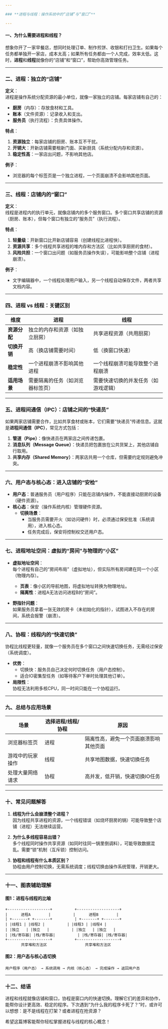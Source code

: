 ```yaml
---

### **进程与线程：操作系统中的“店铺”与“窗口”**

---
```


#### **一、为什么需要进程和线程？**
想象你开了一家早餐店，想同时处理订单、制作煎饼、收银和打扫卫生。如果每个任务都单独开一家店，成本太高；如果所有任务都由一个人完成，效率太低。这时，**进程**和**线程**就像你的“店铺”和“窗口”，帮助你高效管理任务。

---

### **二、进程：独立的“店铺”**
**定义**：  
进程是操作系统分配资源的最小单位，就像一家独立的店铺。每家店铺有自己的：  
- **厨房**（内存）：存放食材和工具。  
- **账本**（文件资源）：记录收入和支出。  
- **服务员**（执行流程）：负责具体操作。  

**特点**：  
1. **资源独立**：每家店铺的厨房、账本互不干扰。  
2. **开销大**：开新店铺需要租新门面、买新厨具（系统分配内存和资源）。  
3. **稳定性高**：一家店出问题，不影响其他店。  

**例子**：  
- 浏览器的每个标签页是一个独立进程，一个页面崩溃不会影响其他页面。  

---

### **三、线程：店铺内的“窗口”**
**定义**：  
线程是进程内的执行单元，就像店铺内的多个服务窗口。多个窗口共享店铺的资源（厨房、账本），但每个窗口有独立的“服务员”（执行流程）。  

**特点**：  
1. **轻量级**：开新窗口比开新店铺容易（创建线程比进程快）。  
2. **资源共享**：多个线程共享进程的堆内存和方法区（比如共享厨房的食材）。  
3. **风险共担**：一个窗口出问题（如服务员操作失误），可能影响整个店铺（进程崩溃）。  

**例子**：  
- 文字编辑器中，一个线程处理用户输入，另一个线程自动保存文件，两者共享文档内容。  

---

### **四、进程 vs 线程：关键区别**
| **维度**       | **进程**                          | **线程**                          |
|----------------|-----------------------------------|-----------------------------------|
| **资源分配**   | 独立的内存和资源（如独立厨房）    | 共享进程资源（共用厨房）          |
| **切换开销**   | 高（换店铺需要时间）              | 低（换窗口快速）                  |
| **稳定性**     | 一个进程崩溃不影响其他进程        | 一个线程崩溃可能导致整个进程崩溃  |
| **适用场景**   | 需要隔离的任务（如浏览器标签页）  | 需要快速切换的并发任务（如游戏逻辑） |

---

### **五、进程间通信（IPC）：店铺之间的“快递员”**
如果两家店铺需要合作，比如共享食材或账本，它们需要“快递员”传递信息。这就是**进程间通信（IPC）**，常见方式包括：  
1. **管道（Pipe）**：像快递员在两家店之间传递包裹。  
2. **消息队列（Message Queue）**：快递员把包裹放在公共货架上，其他店铺自行取用。  
3. **共享内存（Shared Memory）**：两家店共用一个仓库，但需要约定规则避免冲突。  

---

### **六、用户态与核心态：进入店铺的“安检”**
- **用户态**：普通服务员（用户程序）只能在店铺内操作，不能直接动厨房的设备（硬件资源）。  
- **核心态**：保安（操作系统内核）管理硬件资源。  
  - **切换场景**：  
    - 当服务员需要开火（如访问硬件）时，必须通过保安批准（系统调用），进入核心态。  
    - 任务完成后，保安将控制权交还用户态。  

---

### **七、进程地址空间：虚拟的“房间”与物理的“小区”**
- **虚拟地址空间**：  
  每个进程有自己的“房间布局”（虚拟地址），但实际所有房间建在同一个小区（物理内存）。  
  - **页表**：像小区的导航地图，将虚拟地址转换为物理地址。  
  - **隔离性**：进程A无法访问进程B的“房间”。  

- **野指针问题**：  
  如果服务员拿着一张无效的房卡（未初始化的指针），试图进入不存在的房间，系统会报警（崩溃）。  

---

### **八、协程：线程内的“快速切换”**
协程比线程更轻量，就像一个服务员在多个窗口之间快速切换任务，无需经过保安（系统调度）。  
- **优势**：  
  - 切换快：服务员自己决定何时切换任务（用户态控制）。  
  - 适合IO密集型任务（如等待客户下单时处理其他订单）。  
- **局限性**：  
  协程无法利用多核CPU，同一时间只能在一个协程运行。  

---

### **九、总结与应用场景**
| **场景**               | **选择进程/线程/协程**               | **原因**                                |
|------------------------|-------------------------------------|---------------------------------------|
| 浏览器标签页           | 进程                                | 隔离性高，避免一个页面崩溃影响其他页面  |
| 游戏中的玩家操作       | 线程                                | 共享地图数据，快速切换任务             |
| 处理大量网络请求       | 协程                                | 高并发，低开销，快速切换IO任务          |

---

### **十、常见问题解答**
1. **线程为什么会崩溃整个进程？**  
   因为线程共享进程的资源，一个线程错误（如烧坏厨房的锅）可能导致整个店铺（进程）无法继续运营。  

2. **为什么多线程容易出错？**  
   多个线程同时操作共享资源（如同时往同一锅里倒调料），可能导致数据混乱。需要“锁”机制（互斥锁）控制访问。  

3. **协程和线程有什么本质区别？**  
   协程由用户控制切换，无需系统调度；线程切换由操作系统管理，开销更大。  

---

### **十一、图表辅助理解**
#### **图1：进程与线程的比喻**
```plaintext
+-------------------+          +-------------------+
|      进程A        |          |      进程B        |
| +-------+ +-------+          | +-------+ +-------+
| |线程1 | |线程2 |          | |线程3 | |线程4 |
| |独立   | |独立   |          | |独立   | |独立   |
| |栈/寄存器| |栈/寄存器|          | |栈/寄存器| |栈/寄存器|
+-------------------+          +-------------------+
       共享堆和方法区                 共享堆和方法区
```

#### **图2：用户态与核心态切换**
```plaintext
用户程序（用户态） → 系统调用 → 内核（核心态） → 完成操作 → 返回用户态
```

---

### **十二、结语**
进程和线程就像店铺和窗口，协程是窗口内的快速切换。理解它们的差异和协作，能帮你设计更高效、稳定的程序。下次遇到“为什么我的程序卡死了？”时，或许可以想想：是不是线程在打架？或者进程在抢资源？  

希望这篇博客能帮你轻松掌握进程与线程的核心概念！
